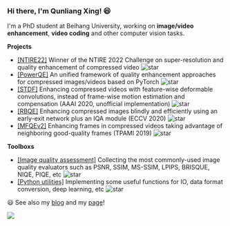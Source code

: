 ### Hi there, I'm Qunliang Xing! :satisfied:

I'm a PhD student at Beihang University, working on **image/video enhancement**, **video coding** and other computer vision tasks.

**Projects**

- [[NTIRE22]](https://github.com/ryanxingql/winner-ntire22-vqe) Winner of the NTIRE 2022 Challenge on super-resolution and quality enhancement of compressed video ![star](https://img.shields.io/github/stars/ryanxingql/winner-ntire22-vqe?style=social)
- [[PowerQE]](https://github.com/ryanxingql/powerqe) An unified framework of quality enhancement approaches for compressed images/videos based on PyTorch ![star](https://img.shields.io/github/stars/ryanxingql/powerqe?style=social)
- [[STDF]](https://github.com/ryanxingql/stdf-pytorch) Enhancing compressed videos with feature-wise deformable convolutions, instead of frame-wise motion estimation and compensation (AAAI 2020, unofficial implementation) ![star](https://img.shields.io/github/stars/ryanxingql/stdf-pytorch?style=social)
- [[RBQE]](https://github.com/ryanxingql/rbqe) Enhancing compressed images blindly and efficiently using an early-exit network plus an IQA module (ECCV 2020) ![star](https://img.shields.io/github/stars/ryanxingql/rbqe?style=social)
- [[MFQEv2]](https://github.com/ryanxingql/mfqev2.0) Enhancing frames in compressed videos taking advantage of neighboring good-quality frames (TPAMI 2019) ![star](https://img.shields.io/github/stars/ryanxingql/mfqev2.0?style=social)

**Toolboxs**

- [[Image quality assessment]](https://github.com/ryanxingql/image-quality-assessment-toolbox) Collecting the most commonly-used image quality evaluators such as PSNR, SSIM, MS-SSIM, LPIPS, BRISQUE, NIQE, PIQE, etc ![star](https://img.shields.io/github/stars/ryanxingql/image-quality-assessment-toolbox?style=social)
- [[Python utilities]](https://github.com/ryanxingql/pythonutils) Implementing some useful functions for IO, data format conversion, deep learning, etc ![star](https://img.shields.io/github/stars/ryanxingql/pythonutils?style=social)

:smiley: See also my [blog](https://github.com/ryanxingql/blog) and my [page](https://ryanxingql.github.io/)!

<img align="left" src="https://github-readme-stats.vercel.app/api?username=ryanxingql&count_private=true&hide=prs,issues&show_icons=true&theme=graywhite&hide_title=true" />
